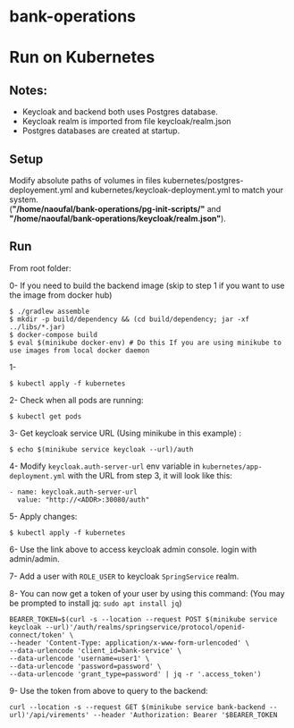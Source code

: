 # bank-operations

# Run on Kubernetes

## Notes:
- Keycloak and backend both uses Postgres database.
- Keycloak realm is imported from file keycloak/realm.json
- Postgres databases are created at startup. 

## Setup

Modify absolute paths of volumes in files kubernetes/postgres-deployement.yml and kubernetes/keycloak-deployment.yml to match your system.\
(**"/home/naoufal/bank-operations/pg-init-scripts/"** and **"/home/naoufal/bank-operations/keycloak/realm.json"**).

## Run

From root folder:

0- If you need to build the backend image (skip to step 1 if you want to use the image from docker hub)
```
$ ./gradlew assemble
$ mkdir -p build/dependency && (cd build/dependency; jar -xf ../libs/*.jar)
$ docker-compose build
$ eval $(minikube docker-env) # Do this If you are using minikube to use images from local docker daemon
```

1-
```
$ kubectl apply -f kubernetes
```

2- Check when all pods are running:
```
$ kubectl get pods
```

3- Get keycloak service URL (Using minikube in this example) :
```
$ echo $(minikube service keycloak --url)/auth
```

4- Modify `keycloak.auth-server-url` env variable in `kubernetes/app-deployment.yml` with the URL from step 3, it will look like this:
```
- name: keycloak.auth-server-url
  value: "http://<ADDR>:30080/auth"
```

5- Apply changes:
```
$ kubectl apply -f kubernetes
```

6- Use the link above to access keycloak admin console. login with admin/admin.

7- Add a user with `ROLE_USER` to keycloak `SpringService` realm.

8- You can now get a token of your user by using this command: (You may be prompted to install jq: `sudo apt install jq`)
```
BEARER_TOKEN=$(curl -s --location --request POST $(minikube service keycloak --url)'/auth/realms/springservice/protocol/openid-connect/token' \
--header 'Content-Type: application/x-www-form-urlencoded' \
--data-urlencode 'client_id=bank-service' \
--data-urlencode 'username=user1' \
--data-urlencode 'password=password' \
--data-urlencode 'grant_type=password' | jq -r '.access_token')
```

9- Use the token from above to query to the backend:
```
curl --location -s --request GET $(minikube service bank-backend --url)'/api/virements' --header 'Authorization: Bearer '$BEARER_TOKEN
```
